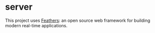# server

This project uses [Feathers](http://feathersjs.com): an open source web framework for building modern real-time applications.
